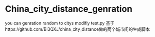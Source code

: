 # China_city_distance_genration
you can genration random to  citys  modifiy test.py 
基于https://github.com/BI3QXJ/china_city_distance做的两个城市间的生成脚本
